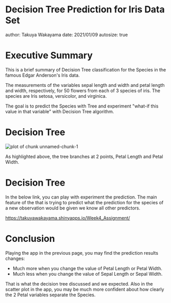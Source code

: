 Decision Tree Prediction for Iris Data Set
========================================================
author: Takuya Wakayama
date: 2021/01/09
autosize: true

Executive Summary
========================================================

This is a brief summary of Decision Tree classification for the Species in the famous Edgar Anderson's Iris data. 

The measurements of the variables sepal length and width and petal length and width, respectively, for 50 flowers from each of 3 species of iris. The species are Iris setosa, versicolor, and virginica.

The goal is to predict the Species with Tree and experiment "what-if this value in that variable" with Decision Tree algorithm.


Decision Tree
========================================================

![plot of chunk unnamed-chunk-1](Presentation_Assignment-figure/unnamed-chunk-1-1.png)

As highlighted above, the tree branches at 2 points,
Petal Length and Petal Width.

Decision Tree
========================================================
In the below link, you can play with experiment the prediction. The main feature of the that is trying to predict what the prediction for the species of a new observation would be given we know all other predictors.

<https://takuyawakayama.shinyapps.io/Week4_Assignment/>

Conclusion
========================================================
Playing the app in the previous page, you may find the prediction results changes:
* Much more when you change the value of Petal Length or Petal Width.
* Much less when you change the value of Sepal Length or Sepal Width.

That is what the decision tree discussed and we expected. Also in the scatter plot in the app, you may be much more confident about how clearly the 2 Petal variables separate the Species.  
